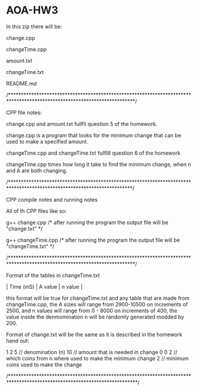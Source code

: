 # AOA-HW3

In this zip there will be:

change.cpp

changeTime.cpp

amount.txt

changeTime.txt

README.md

/*************************************************************************************************************************/

CPP file notes:

change.cpp and amount.txt fullfil question 5 of the homework.

change.cpp is a program that looks for the minimum change that can be used to make a specified amount.

changeTime.cpp and changeTime.txt fullfill question 6 of the homework

changeTime.cpp times how long it take to find the minimum change, when n and A are both changing. 

/************************************************************************************************************************/

CPP compile notes and running notes

All of th CPP files like so:

g++ change.cpp /* after running the program the output file will be "change.txt" */

g++ changeTime.cpp /* after running the program the output file will be "changeTime.txt" */

/*************************************************************************************************************************/

Format of the tables in changeTime.txt

| Time (mS) | A value | n value  |

this format will be true for changeTime.txt and any table that are made from changeTime.cpp, the A sizes will range from 2900-10500 on increments of 2500, and n values will range from 0 - 8000 on increments of 400, the value inside the denmomination n will be randomly generated modded by 200.

Format of change.txt will be the same as it is described in the homework hand out:

1 2 5 // denomination (n)
10 // amount that is needed in change
0 0 2 // which coins from n where used to make the minimum change
2 // minimum coins used to make the change

/**************************************************************************************************************************/
